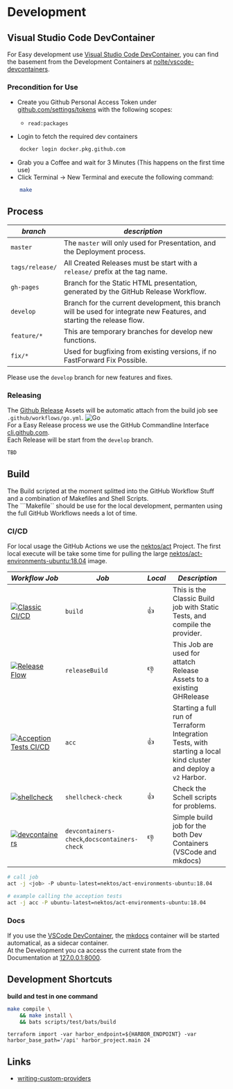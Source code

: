 # Development

## Visual Studio Code DevContainer

For Easy development use [Visual Studio Code DevContainer](https://code.visualstudio.com/docs/remote/containers), you can find the basement from the Development Containers at [nolte/vscode-devcontainers](https://github.com/nolte/vscode-devcontainers).

### Precondition for Use

* Create you Github Personal Access Token under [github.com/settings/tokens](https://github.com/settings/tokens) with the following scopes:
    * `read:packages`

* Login to fetch the required dev containers

```sh
    docker login docker.pkg.github.com
```

* Grab you a Coffee and wait for 3 Minutes (This happens on the first time use)
* Click Terminal -> New Terminal and execute the following command:

```sh
    make
```

## Process

| *branch*            | *description*                                                                                                           |
|---------------------|-------------------------------------------------------------------------------------------------------------------------|
| ```master```        | The ```master``` will only used for Presentation, and the Deployment process.                                           |
| ```tags/release/``` | All Created Releases must be start with a ```release/``` prefix at the tag name.                                        |
| ```gh-pages```      | Branch for the Static HTML presentation, generated by the GitHub Release Workflow.                                      |
| ```develop```       | Branch for the current development, this branch will be used for integrate new Features, and starting the release flow. |
| ```feature/*```     | This are temporary branches for develop new functions.                                                                  |
| ```fix/*```         | Used for bugfixing from existing versions, if no FastForward Fix Possible.                                              |


Please use the ```develop``` branch for new features and fixes.


### Releasing

The [Github Release](https://github.com/nolte/terraform-provider-harbor/releases) Assets will be automatic attach from the build job see ```.github/workflows/go.yml```.
![Go](https://github.com/nolte/terraform-provider-harbor/workflows/Go/badge.svg?branch=master)  
For a Easy Release process we use the GitHub Commandline Interface [cli.github.com](https://cli.github.com/manual/).  
Each Release will be start from the ```develop``` branch.

```sh
TBD
```

## Build

The Build scripted at the moment splitted into the GitHub Workflow Stuff and a combination of Makefiles and Shell Scripts.  
The ```Makefile`` should be use for the local development, permanten using the full GitHub Workflows needs a lot of time.


### CI/CD

For local usage the GitHub Actions we use the [nektos/act](https://github.com/nektos/act) Project.
The first local execute will be take some time for pulling the large [nektos/act-environments-ubuntu:18.04](https://hub.docker.com/r/nektos/act-environments-ubuntu/tags) image.

| *Workflow Job*                                                                                                                                                                                                                          | *Job*                                        | *Local* | *Description*                                                                                                      |
|-----------------------------------------------------------------------------------------------------------------------------------------------------------------------------------------------------------------------------------------|----------------------------------------------|---------|--------------------------------------------------------------------------------------------------------------------|
| [![Classic CI/CD](https://github.com/nolte/terraform-provider-harbor/workflows/Classic%20CI/CD/badge.svg)](https://github.com/nolte/terraform-provider-harbor/actions?query=workflow%3A%22Classic+CI%2FCD%22)                           | `build`                                      | 👍       | This is the Classic Build job with Static Tests, and compile the provider.                                         |
| [![Release Flow](https://github.com/nolte/terraform-provider-harbor/workflows/Release%20Flow/badge.svg)](https://github.com/nolte/terraform-provider-harbor/actions?query=workflow%3A%22Release+Flow%22)                                | `releaseBuild`                               | 👎       | This Job are used for attatch Release Assets to a existing GHRelease                                               |
| [![Acception Tests CI/CD](https://github.com/nolte/terraform-provider-harbor/workflows/Acception%20Tests%20CI/CD/badge.svg)](https://github.com/nolte/terraform-provider-harbor/actions?query=workflow%3A%22Acception+Tests+CI%2FCD%22) | `acc`                                        | 👍       | Starting a full run of Terraform Integration Tests, with starting a local kind cluster and deploy a `v2` Harbor.   |
| [![shellcheck](https://github.com/nolte/terraform-provider-harbor/workflows/shellcheck/badge.svg)](https://github.com/nolte/terraform-provider-harbor/actions?query=workflow%3Ashellcheck)                                              | `shellcheck-check`                           | 👍       | Check the Schell scripts for problems.                                                                             |
| [![devcontainers](https://github.com/nolte/terraform-provider-harbor/workflows/devcontainers/badge.svg)](https://github.com/nolte/terraform-provider-harbor/actions?query=workflow%3Adevcontainers)                                     | `devcontainers-check`,`docscontainers-check` | 👎       | Simple build job for the both Dev Containers (VSCode and mkdocs)                                                   |

```bash
# call job
act -j <job> -P ubuntu-latest=nektos/act-environments-ubuntu:18.04

# example calling the acception tests
act -j acc -P ubuntu-latest=nektos/act-environments-ubuntu:18.04
```

### Docs

If you use the [VSCode DevContainer](#visual-studio-code-devcontainer), the [mkdocs](https://www.mkdocs.org/) container will be started automatical, as a sidecar container.  
At the Development you ca access the current state from the Documentation at [127.0.0.1:8000](http://127.0.0.1:8000/).


## Development Shortcuts

**build and test in one command**

```sh
make compile \
    && make install \
    && bats scripts/test/bats/build
```

```
terraform import -var harbor_endpoint=${HARBOR_ENDPOINT} -var harbor_base_path='/api' harbor_project.main 24
```

## Links

* [writing-custom-providers](https://www.terraform.io/docs/extend/writing-custom-providers.html)
